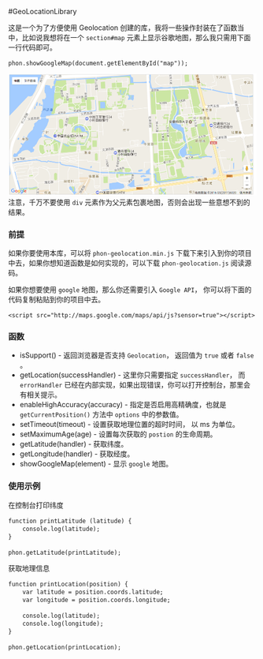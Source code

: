 #GeoLocationLibrary

这是一个为了方便使用 Geolocation 创建的库，我将一些操作封装在了函数当中，比如说我想将在一个 `section#map` 元素上显示谷歌地图，那么我只需用下面一行代码即可。

    phon.showGoogleMap(document.getElementById("map"));

![googlemap](https://github.com/hwaphon/GeoLocationLibrary/blob/master/googlemap.png)
注意，千万不要使用 `div` 元素作为父元素包裹地图，否则会出现一些意想不到的结果。
### 前提

如果你要使用本库，可以将 `phon-geolocation.min.js` 下载下来引入到你的项目中去，如果你想知道函数是如何实现的，可以下载 `phon-geolocation.js` 阅读源码。

如果你想要使用 `google` 地图，那么你还需要引入 `Google API`， 你可以将下面的代码复制粘贴到你的项目中去。

    <script src="http://maps.google.com/maps/api/js?sensor=true"></script>

### 函数

- isSupport() - 返回浏览器是否支持 `Geolocation`， 返回值为 `true` 或者 `false` 。
- getLocation(successHandler) - 这里你只需要指定 `successHandler`， 而 `errorHandler` 已经在内部实现，如果出现错误，你可以打开控制台，那里会有相关提示。 
- enableHighAccuracy(accuracy) - 指定是否启用高精确度，也就是 `getCurrentPosition()` 方法中 `options` 中的参数值。
- setTimeout(timeout) - 设置获取地理位置的超时时间， 以 ms 为单位。
- setMaximumAge(age) - 设置每次获取的 `postion` 的生命周期。
- getLatitude(handler) - 获取纬度。
- getLongitude(handler) - 获取经度。
- showGoogleMap(element) - 显示 `google` 地图。 

### 使用示例

在控制台打印纬度

	function printLatitude (latitude) {
		console.log(latitude);
	}

	phon.getLatitude(printLatitude);

获取地理信息

	function printLocation(position) {
		var latitude = position.coords.latitude;
		var longitude = position.coords.longitude;

		console.log(latitude);
		console.log(longitude);
	}

	phon.getLocation(printLocation);
